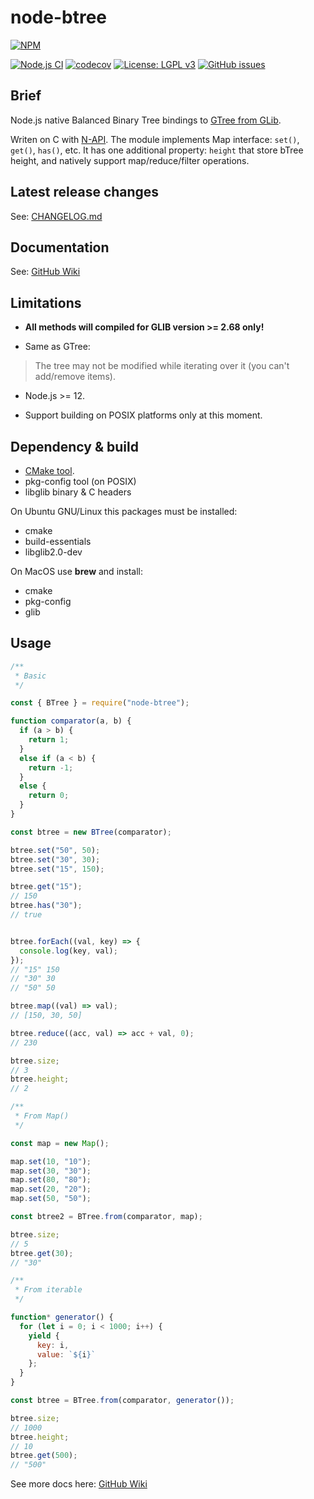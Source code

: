 # node-btree

[![NPM](https://nodei.co/npm/node-btree.png?compact=true)](https://nodei.co/npm/node-btree/)

[![Node.js CI](https://github.com/unixs/node-btree/workflows/Node.js%20CI/badge.svg)](https://github.com/unixs/node-btree/actions)
[![codecov](https://codecov.io/gh/unixs/node-btree/branch/codecov/graph/badge.svg?token=S389BKWNUK)](https://codecov.io/gh/unixs/node-btree)
[![License: LGPL v3](https://img.shields.io/badge/License-LGPL%20v3-blue.svg)](https://www.gnu.org/licenses/lgpl-3.0)
[![GitHub issues](https://img.shields.io/github/issues-raw/unixs/node-btree)](https://github.com/unixs/node-btree/issues)

## Brief

Node.js native Balanced Binary Tree bindings to [GTree from GLib](https://docs.gtk.org/glib/struct.Tree.html).

Writen on C with [N-API](https://nodejs.org/dist/latest-v12.x/docs/api/n-api.html).
The module implements Map interface: `set()`, `get()`, `has()`, etc.
It has one additional property: `height` that store bTree height, and natively support map/reduce/filter operations.

## Latest release changes

See: [CHANGELOG.md](https://github.com/unixs/node-btree/blob/master/CHANGELOG.md)

## Documentation

See: [GitHub Wiki](https://github.com/unixs/node-btree/wiki/API)

## Limitations

* **All methods will compiled for GLIB version >= 2.68 only!**

* Same as GTree:

> The tree may not be modified while iterating over it (you can't add/remove items).

* Node.js >= 12.

* Support building on POSIX platforms only at this moment.

## Dependency & build

* [CMake tool](https://cmake.org/).
* pkg-config tool (on POSIX)
* libglib binary & C headers

On Ubuntu GNU/Linux this packages must be installed:

* cmake
* build-essentials
* libglib2.0-dev

On MacOS use **brew** and install:

* cmake
* pkg-config
* glib

## Usage

```js
/**
 * Basic
 */

const { BTree } = require("node-btree");

function comparator(a, b) {
  if (a > b) {
    return 1;
  }
  else if (a < b) {
    return -1;
  }
  else {
    return 0;
  }
}

const btree = new BTree(comparator);

btree.set("50", 50);
btree.set("30", 30);
btree.set("15", 150);

btree.get("15");
// 150
btree.has("30");
// true


btree.forEach((val, key) => {
  console.log(key, val);
});
// "15" 150
// "30" 30
// "50" 50

btree.map((val) => val);
// [150, 30, 50]

btree.reduce((acc, val) => acc + val, 0);
// 230

btree.size;
// 3
btree.height;
// 2

/**
 * From Map()
 */

const map = new Map();

map.set(10, "10");
map.set(30, "30");
map.set(80, "80");
map.set(20, "20");
map.set(50, "50");

const btree2 = BTree.from(comparator, map);

btree.size;
// 5
btree.get(30);
// "30"

/**
 * From iterable
 */

function* generator() {
  for (let i = 0; i < 1000; i++) {
    yield {
      key: i,
      value: `${i}`
    };
  }
}

const btree = BTree.from(comparator, generator());

btree.size;
// 1000
btree.height;
// 10
btree.get(500);
// "500"

```

See more docs here: [GitHub Wiki](https://github.com/unixs/node-btree/wiki/API)
